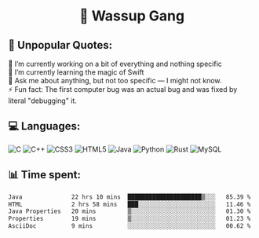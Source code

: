 <h1 align="center">👋 Wassup Gang</h2>

## 💬 Unpopular Quotes:
🔭 I’m currently working on a bit of everything and nothing specific<br>
🌱 I’m currently learning the magic of Swift<br>
💬 Ask me about anything, but not too specific — I might not know.<br>
⚡ Fun fact: The first computer bug was an actual bug and was fixed by literal "debugging" it.<br>


## 💻 Languages:
![C](https://img.shields.io/badge/c-%2300599C.svg?style=for-the-badge&logo=c&logoColor=white) 
![C++](https://img.shields.io/badge/c++-%2300599C.svg?style=for-the-badge&logo=c%2B%2B&logoColor=white) 
![CSS3](https://img.shields.io/badge/css3-%231572B6.svg?style=for-the-badge&logo=css3&logoColor=white) 
![HTML5](https://img.shields.io/badge/html5-%23E34F26.svg?style=for-the-badge&logo=html5&logoColor=white) 
![Java](https://img.shields.io/badge/java-%23ED8B00.svg?style=for-the-badge&logo=openjdk&logoColor=white) 
![Python](https://img.shields.io/badge/python-3670A0?style=for-the-badge&logo=python&logoColor=ffdd54) 
![Rust](https://img.shields.io/badge/rust-%23000000.svg?style=for-the-badge&logo=rust&logoColor=white) 
![MySQL](https://img.shields.io/badge/mysql-4479A1.svg?style=for-the-badge&logo=mysql&logoColor=white)

## 📊 Time spent:
<!--START_SECTION:waka-->

```txt
Java              22 hrs 10 mins  █████████████████████▒░░░   85.39 %
HTML              2 hrs 58 mins   ███░░░░░░░░░░░░░░░░░░░░░░   11.46 %
Java Properties   20 mins         ▒░░░░░░░░░░░░░░░░░░░░░░░░   01.30 %
Properties        19 mins         ▒░░░░░░░░░░░░░░░░░░░░░░░░   01.23 %
AsciiDoc          9 mins          ░░░░░░░░░░░░░░░░░░░░░░░░░   00.62 %
```

<!--END_SECTION:waka-->

<!-- Proudly created with GPRM ( https://gprm.itsvg.in ) -->
